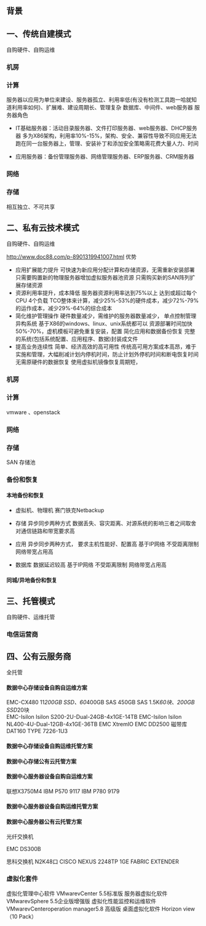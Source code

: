 ## 背景
## 一、传统自建模式
自购硬件、自购运维 
### 机房

### 计算 

服务器以应用为单位来建设、服务器孤立、利用率低(有没有检测工具跑一哈就知道利用率如何)、扩展难、建设周期长、管理复杂
数据库、中间件、web服务器
服务器角色
* IT基础服务器：活动目录服务器、文件打印服务器、web服务器、DHCP服务器
多为X86架构，利用率10%-15%，架构、安全、兼容性导致不同应用无法跑在同一台服务器上，管理、安装补丁和添加安全策略需花费大量人力、时间

* 应用服务器：备份管理服务器、网络管理服务器、ERP服务器、CRM服务器




### 网络

### 存储
相互独立、不可共享


## 二、私有云技术模式
自购硬件、自购运维 

http://www.doc88.com/p-8901319941007.html
优势
* 应用扩展能力提升
可快速为新应用分配计算和存储资源，无需重新安装部署
只需要购置新的物理服务器增加虚拟服务器池资源
只需购买新的SAN阵列扩展存储资源
* 资源利用率提升，成本降低
服务器资源利用率达到75%以上
达到或超过每个CPU 4个负载
TCO整体来计算，减少25%-53%的硬件成本，减少72%-79%的运作成本，减少29%-64%的综合成本
* 简化维护管理操作
硬件数量减少，需维护的服务器数量减少，
单点控制管理异构系统 基于X86的windows、linux、unix系统都可以
资源部署时间加快50%-70%，虚机模板可避免重复安装，配置
简化应用和数据备份恢复 完整的系统(包括系统配置、应用程序、数据)封装成文件
* 提高业务连续性
简单、经济高效的高可用性  传统高可用方案成本高昂，难于实施和管理，大幅削减计划内停机时间，防止计划外停机时间和断电恢复时间
无需原硬件的数据恢复 使用虚拟机镜像恢复周期短，


### 机房

### 计算 

vmware 、openstack


### 网络

### 存储

SAN 存储池



###  备份和恢复

#### 本地备份和恢复
* 虚拟机、物理机
赛门铁克Netbackup
* 存储
异步同步两种方式
数据丢失、容灾距离、对源系统的影响三者之间取舍
对通信链路和带宽要求高
* 应用
异步同步两种方式，
要求主机性能好、配置高
基于IP网络
不受距离限制
网络带宽占用高

* 数据库
数据延迟较高
基于IP网络
不受距离限制
网络带宽占用高



#### 同城/异地备份和恢复


## 三、托管模式

自购硬件、运维托管 

### 电信运营商 

## 四、公有云服务商
全托管




#### 数据中心存储设备自购自运维方案
EMC-CX480  11*200GB SSD、60*400GB SAS 450GB SAS 1.5K*60块、200GB SSD*20块    
EMC-Isilon Isilon S200-2U-Dual-24GB-4x1GE-14TB 
EMC-Isilon Isilon NL400-4U-Dual-12GB-4x1GE-36TB
EMC XtremIO
EMC DD2500 
磁带库 DAT160 TYPE 7226-1U3

#### 数据中心存储设备自购运维托管方案

#### 数据中心存储公有云托管方案

#### 数据中心服务器设备自购自运维方案
联想X3750M4
IBM P570 9117
IBM P780 9179
#### 数据中心服务器设备自购运维托管方案

#### 数据中心服务器公有云托管方案


光纤交换机

EMC DS300B

思科交换机 N2K48口 CISCO NEXUS 2248TP 1GE FABRIC EXTENDER


### 虚拟化套件

虚拟化管理中心软件  VMwarevCenter 5.5标准版
服务器虚拟化软件 VMwarevSphere 5.5企业版增强版 
虚拟化性能监控和运维软件 VMwarevCenteroperation manager5.8 高级版
桌面虚拟化软件 Horizon view（10 Pack）
 
